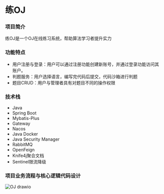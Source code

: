 # 练OJ

### 项目简介

练OJ是一个OJ在线练习系统，帮助算法学习者提升实力

### 功能特点

- 用户注册与登录：用户可以通过注册功能创建新账号，并通过登录功能访问其账户。
- 判题服务：用户选择语言，编写完代码后提交，代码沙箱进行判题
- 题目CRUD：用户与管理者具有对题目不同的操作权限

### 技术栈

- Java
- Spring Boot
- Mybatis-Plus
- Gateway
- Nacos
- Java Docker
- Java Security Manager
- RabbitMQ
- OpenFeign
- Knife4j聚合文档
- Sentinel限流降级

### 项目业务流程与核心逻辑代码设计
![OJ drawio](https://github.com/asdrfdc/training-OJ/assets/163655764/cefce24b-6bdd-4283-82f4-7a7364eb2a53)


